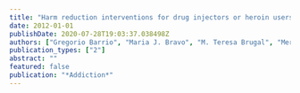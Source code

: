 ```yaml
---
title: "Harm reduction interventions for drug injectors or heroin users in Spain: expanding coverage as the storm abates"
date: 2012-01-01
publishDate: 2020-07-28T19:03:37.038498Z
authors: ["Gregorio Barrio", "Maria J. Bravo", "M. Teresa Brugal", "Mercedes Diez", "Enrique Regidor", "Maria Jose Belza", "Luis de la Fuente", "Itinere Working Grp"]
publication_types: ["2"]
abstract: ""
featured: false
publication: "*Addiction*"
---
```


